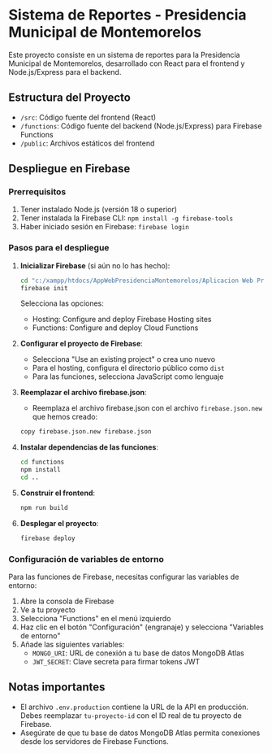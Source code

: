 # Sistema de Reportes - Presidencia Municipal de Montemorelos

Este proyecto consiste en un sistema de reportes para la Presidencia Municipal de Montemorelos, desarrollado con React para el frontend y Node.js/Express para el backend.

## Estructura del Proyecto

- `/src`: Código fuente del frontend (React)
- `/functions`: Código fuente del backend (Node.js/Express) para Firebase Functions
- `/public`: Archivos estáticos del frontend

## Despliegue en Firebase

### Prerrequisitos

1. Tener instalado Node.js (versión 18 o superior)
2. Tener instalada la Firebase CLI: `npm install -g firebase-tools`
3. Haber iniciado sesión en Firebase: `firebase login`

### Pasos para el despliegue

1. **Inicializar Firebase** (si aún no lo has hecho):
   ```bash
   cd "c:/xampp/htdocs/AppWebPresidenciaMontemorelos/Aplicacion Web Presidencia Montemorelos/project"
   firebase init
   ```
   Selecciona las opciones:
   - Hosting: Configure and deploy Firebase Hosting sites
   - Functions: Configure and deploy Cloud Functions

2. **Configurar el proyecto de Firebase**:
   - Selecciona "Use an existing project" o crea uno nuevo
   - Para el hosting, configura el directorio público como `dist`
   - Para las funciones, selecciona JavaScript como lenguaje

3. **Reemplazar el archivo firebase.json**:
   - Reemplaza el archivo firebase.json con el archivo `firebase.json.new` que hemos creado:
   ```bash
   copy firebase.json.new firebase.json
   ```

4. **Instalar dependencias de las funciones**:
   ```bash
   cd functions
   npm install
   cd ..
   ```

5. **Construir el frontend**:
   ```bash
   npm run build
   ```

6. **Desplegar el proyecto**:
   ```bash
   firebase deploy
   ```

### Configuración de variables de entorno

Para las funciones de Firebase, necesitas configurar las variables de entorno:

1. Abre la consola de Firebase
2. Ve a tu proyecto
3. Selecciona "Functions" en el menú izquierdo
4. Haz clic en el botón "Configuración" (engranaje) y selecciona "Variables de entorno"
5. Añade las siguientes variables:
   - `MONGO_URI`: URL de conexión a tu base de datos MongoDB Atlas
   - `JWT_SECRET`: Clave secreta para firmar tokens JWT

## Notas importantes

- El archivo `.env.production` contiene la URL de la API en producción. Debes reemplazar `tu-proyecto-id` con el ID real de tu proyecto de Firebase.
- Asegúrate de que tu base de datos MongoDB Atlas permita conexiones desde los servidores de Firebase Functions.
